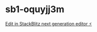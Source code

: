 # sb1-oquyjj3m

[Edit in StackBlitz next generation editor ⚡️](https://stackblitz.com/~/github.com/kuramaOn/sb1-oquyjj3m)